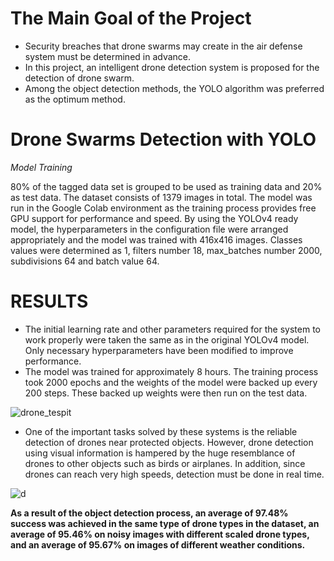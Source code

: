 # The Main Goal of the Project

- Security breaches that drone swarms may create in the air defense system must be determined in advance.
- In this project, an intelligent drone detection system is proposed for the detection of drone swarm.
- Among the object detection methods, the YOLO algorithm was preferred as the optimum method.


# Drone Swarms Detection with YOLO

*Model Training*

80% of the tagged data set is grouped to be used as training data and 20% as test data. 
The dataset consists of 1379 images in total.
The model was run in the Google Colab environment as the training process provides free GPU support for performance and speed.
By using the YOLOv4 ready model, the hyperparameters in the configuration file were arranged appropriately and the model was trained with 416x416 images.
Classes values were determined as 1, filters number 18, max_batches number 2000, subdivisions 64 and batch value 64.



# RESULTS

- The initial learning rate and other parameters required for the system to work properly were taken the same as in the original YOLOv4 model. Only necessary hyperparameters have been modified to improve performance.
- The model was trained for approximately 8 hours. The training process took 2000 epochs and the weights of the model were backed up every 200 steps. These backed up weights were then run on the test data.


![drone_tespit](https://user-images.githubusercontent.com/58220997/124391796-e6614080-dcfa-11eb-90da-ffbaa4476708.gif)

- One of the important tasks solved by these systems is the reliable detection of drones near protected objects. However, drone detection using visual information is hampered by the huge resemblance of drones to other objects such as birds or airplanes. In addition, since drones can reach very high speeds, detection must be done in real time.

![d](https://user-images.githubusercontent.com/58220997/126679359-22a7f5b9-8d95-4534-b3c0-f0538ec112c6.PNG)

**As a result of the object detection process, an average of 97.48% success was achieved in the same type of drone types in the dataset, an average of 95.46% on noisy images with different scaled drone types, and an average of 95.67% on images of different weather conditions.**

